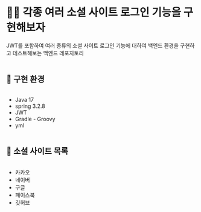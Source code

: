 # 🧑‍💻 각종 여러 소셜 사이트 로그인 기능을 구현해보자
JWT를 포함하여 여러 종류의 소셜 사이트 로그인 기능에 대하여 백엔드 환경을 구현하고 테스트해보는 백엔드 레포지토리

<h2 style="display: inline-block; vertical-align: middle;">📝 구현 환경</h2>

- Java 17
- spring 3.2.8
- JWT
- Gradle - Groovy
- yml

<h2 style="display: inline-block; vertical-align: middle;">📝 소셜 사이트 목록</h2>

- 카카오
- 네이버
- 구글
- 페이스북
- 깃허브

